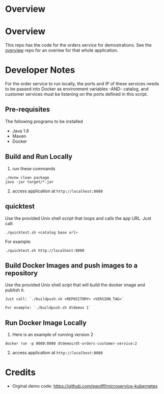 # Overview

# Overview

This repo has the code for the orders service for demostrations.  See the [overview](https://github.com/dt-orders/overview) repo for an overiew for that whole application.

# Developer Notes

For the order service to run locally, the ports and IP of these services needs to be passed into Docker as environment variables -AND- catalog, and customer services must be listening on the ports defined in this script.

## Pre-requisites

The following programs to be installed
* Java 1.8
* Maven
* Docker

## Build and Run Locally

1. run these commands
  ```
  ./mvnw clean package
  java -jar target/*.jar
  ```
2. access application at ```http://localhost:8080```

## quicktest

Use the provided Unix shell script that loops and calls the app URL.  Just call:

```./quicktest.sh <catalog base url>```

For example:

```./quicktest.sh http://localhost:8080```

## Build Docker Images and push images to a repository

Use the provided Unix shell scipt that will build the docker image and publish it. 

    Just call: `./buildpush.sh <REPOSITORY> <VERSION_TAG>`

    For example: `./buildpush.sh dtdemos 1`

## Run Docker Image Locally

1. Here is an example of running version 2
  ```
  docker run -p 8080:8080 dtdemos/dt-orders-customer-service:2
  ```

2. access application at ```http://localhost:8080```

# Credits

* Orginal demo code: https://github.com/ewolff/microservice-kubernetes